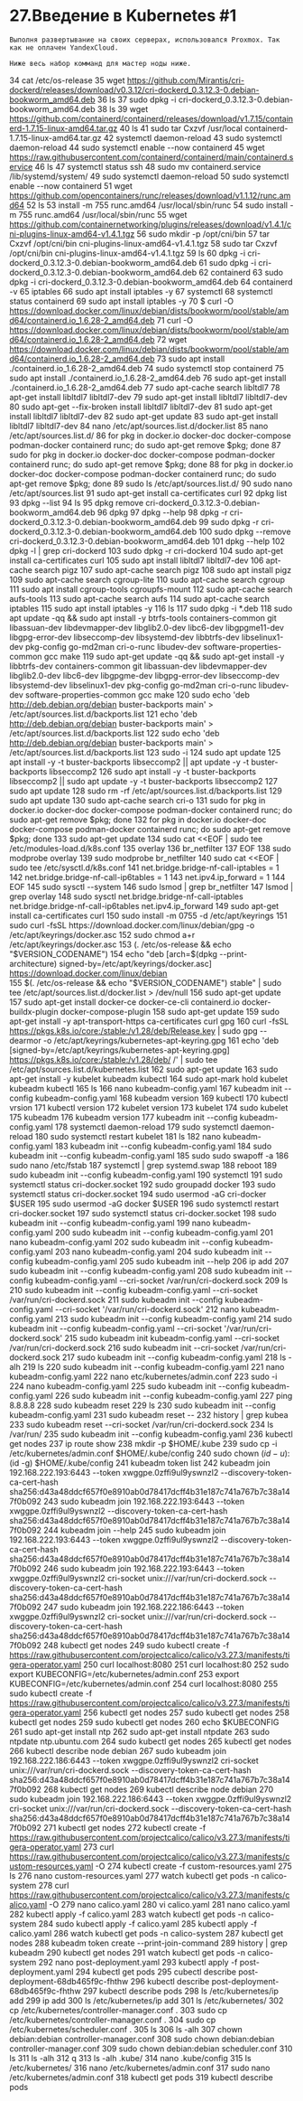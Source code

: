 # 27.Введение в Kubernetes #1

    Выполня развертывание на своих серверах, использовался Proxmox. Так как не оплачен YandexCloud. 

    Ниже весь набор комманд для мастер ноды ниже. 

   34  cat /etc/os-release 
   35  wget https://github.com/Mirantis/cri-dockerd/releases/download/v0.3.12/cri-dockerd_0.3.12.3-0.debian-bookworm_amd64.deb
   36  ls
   37  sudo dpkg -i cri-dockerd_0.3.12.3-0.debian-bookworm_amd64.deb 
   38  ls
   39  wget https://github.com/containerd/containerd/releases/download/v1.7.15/containerd-1.7.15-linux-amd64.tar.gz
   40  ls
   41  sudo tar Cxzvf /usr/local containerd-1.7.15-linux-amd64.tar.gz 
   42  systemctl daemon-reload
   43  sudo systemctl daemon-reload
   44  sudo systemctl enable --now containerd
   45  wget https://raw.githubusercontent.com/containerd/containerd/main/containerd.service
   46  ls
   47  systemctl status ssh
   48  sudo mv containerd.service /lib/systemd/system/
   49  sudo systemctl daemon-reload
   50  sudo systemctl enable --now containerd
   51  wget https://github.com/opencontainers/runc/releases/download/v1.1.12/runc.amd64
   52  ls
   53  install -m 755 runc.amd64 /usr/local/sbin/runc
   54  sudo install -m 755 runc.amd64 /usr/local/sbin/runc
   55  wget https://github.com/containernetworking/plugins/releases/download/v1.4.1/cni-plugins-linux-amd64-v1.4.1.tgz
   56  sudo mkdir -p /opt/cni/bin
   57  tar Cxzvf /opt/cni/bin cni-plugins-linux-amd64-v1.4.1.tgz 
   58  sudo tar Cxzvf /opt/cni/bin cni-plugins-linux-amd64-v1.4.1.tgz 
   59  ls
   60  dpkg -i cri-dockerd_0.3.12.3-0.debian-bookworm_amd64.deb 
   61  sudo dpkg -i cri-dockerd_0.3.12.3-0.debian-bookworm_amd64.deb 
   62  containerd
   63  sudo dpkg -i cri-dockerd_0.3.12.3-0.debian-bookworm_amd64.deb 
   64  containerd -v
   65  iptables
   66  sudo apt install iptables -y
   67  systemctl
   68  systemctl status containerd
   69  sudo apt install iptables -y
   70  $ curl -O https://download.docker.com/linux/debian/dists/bookworm/pool/stable/amd64/containerd.io_1.6.28-2_amd64.deb
   71  curl -O https://download.docker.com/linux/debian/dists/bookworm/pool/stable/amd64/containerd.io_1.6.28-2_amd64.deb
   72  wget https://download.docker.com/linux/debian/dists/bookworm/pool/stable/amd64/containerd.io_1.6.28-2_amd64.deb
   73  sudo apt install ./containerd.io_1.6.28-2_amd64.deb 
   74  sudo systemctl stop containerd
   75  sudo apt install ./containerd.io_1.6.28-2_amd64.deb 
   76  sudo apt-get install ./containerd.io_1.6.28-2_amd64.deb 
   77  sudo apt-cache search libltdl7
   78  apt-get install libltdl7 libltdl7-dev
   79  sudo apt-get install libltdl7 libltdl7-dev
   80  sudo apt-get --fix-broken install libltdl7 libltdl7-dev
   81  sudo apt-get install libltdl7 libltdl7-dev
   82  sudo apt-get update
   83  sudo apt-get install libltdl7 libltdl7-dev
   84  nano /etc/apt/sources.list.d/docker.list
   85  nano /etc/apt/sources.list.d/
   86  for pkg in docker.io docker-doc docker-compose podman-docker containerd runc; do sudo apt-get remove $pkg; done
   87  sudo for pkg in docker.io docker-doc docker-compose podman-docker containerd runc; do sudo apt-get remove $pkg; done
   88  for pkg in docker.io docker-doc docker-compose podman-docker containerd runc; do sudo apt-get remove $pkg; done
   89  sudo ls /etc/apt/sources.list.d/
   90  sudo nano /etc/apt/sources.list
   91  sudo apt-get install ca-certificates curl
   92  dpkg list
   93  dpkg --list
   94  ls
   95  dpkg remove cri-dockerd_0.3.12.3-0.debian-bookworm_amd64.deb
   96  dpkg 
   97  dpkg --help
   98  dpkg -r cri-dockerd_0.3.12.3-0.debian-bookworm_amd64.deb
   99  sudo dpkg -r cri-dockerd_0.3.12.3-0.debian-bookworm_amd64.deb
  100  sudo dpkg --remove cri-dockerd_0.3.12.3-0.debian-bookworm_amd64.deb
  101  dpkg --help
  102  dpkg -l | grep cri-dockerd
  103  sudo dpkg -r cri-dockerd
  104  sudo apt-get install ca-certificates curl
  105  sudo apt install libltdl7 libltdl7-dev
  106  apt-cache search pigz
  107  sudo apt-cache search pigz
  108  sudo apt install pigz
  109  sudo apt-cache search cgroup-lite
  110  sudo apt-cache search cgroup
  111  sudo apt install cgroup-tools cgroupfs-mount
  112  sudo apt-cache search aufs-tools 
  113  sudo apt-cache search aufs
  114  sudo apt-cache search iptables
  115  sudo apt install iptables -y
  116  ls
  117  sudo dpkg -i *.deb
  118  sudo apt update -qq && sudo apt install -y    btrfs-tools   containers-common   git   libassuan-dev              libdevmapper-dev   libglib2.0-dev   libc6-dev   libgpgme11-dev   libgpg-error-dev   libseccomp-dev   libsystemd-dev   libbtrfs-dev   libselinux1-dev   pkg-config   go-md2man   cri-o-runc   libudev-dev   software-properties-common   gcc   make
  119  sudo apt-get update -qq && sudo apt-get install -y   libbtrfs-dev   containers-common   git   libassuan-dev   libdevmapper-dev   libglib2.0-dev   libc6-dev   libgpgme-dev   libgpg-error-dev   libseccomp-dev   libsystemd-dev   libselinux1-dev   pkg-config   go-md2man   cri-o-runc   libudev-dev   software-properties-common   gcc   make
  120  sudo echo 'deb http://deb.debian.org/debian buster-backports main' > /etc/apt/sources.list.d/backports.list
  121  echo 'deb http://deb.debian.org/debian buster-backports main' > /etc/apt/sources.list.d/backports.list
  122  sudo echo 'deb http://deb.debian.org/debian buster-backports main' > /etc/apt/sources.list.d/backports.list
  123  sudo -i
  124  sudo apt update
  125  apt install -y -t buster-backports libseccomp2 || apt update -y -t buster-backports libseccomp2
  126  sudo apt install -y -t buster-backports libseccomp2 || sudo apt update -y -t buster-backports libseccomp2
  127  sudo apt update
  128  sudo rm -rf /etc/apt/sources.list.d/backports.list
  129  sudo  apt update
  130  sudo apt-cache search cri-o
  131  sudo for pkg in docker.io docker-doc docker-compose podman-docker containerd runc; do sudo apt-get remove $pkg; done
  132  for pkg in docker.io docker-doc docker-compose podman-docker containerd runc; do sudo apt-get remove $pkg; done
  133  sudo apt-get update
  134  sudo cat <<EOF | sudo tee /etc/modules-load.d/k8s.conf
  135  overlay
  136  br_netfilter
  137  EOF
  138  sudo modprobe overlay
  139  sudo modprobe br_netfilter
  140  sudo cat <<EOF | sudo tee /etc/sysctl.d/k8s.conf
  141  net.bridge.bridge-nf-call-iptables  = 1
  142  net.bridge.bridge-nf-call-ip6tables = 1
  143  net.ipv4.ip_forward                 = 1
  144  EOF
  145  sudo sysctl --system
  146  sudo lsmod | grep br_netfilter
  147  lsmod | grep overlay
  148  sudo sysctl net.bridge.bridge-nf-call-iptables net.bridge.bridge-nf-call-ip6tables net.ipv4.ip_forward
  149  sudo apt-get install ca-certificates curl
  150  sudo install -m 0755 -d /etc/apt/keyrings
  151  sudo curl -fsSL https://download.docker.com/linux/debian/gpg -o /etc/apt/keyrings/docker.asc
  152  sudo chmod a+r /etc/apt/keyrings/docker.asc
  153  (. /etc/os-release && echo "$VERSION_CODENAME")
  154  echo   "deb [arch=$(dpkg --print-architecture) signed-by=/etc/apt/keyrings/docker.asc] https://download.docker.com/linux/debian \
  155    $(. /etc/os-release && echo "$VERSION_CODENAME") stable" |   sudo tee /etc/apt/sources.list.d/docker.list > /dev/null
  156  sudo apt-get update
  157  sudo apt-get install docker-ce docker-ce-cli containerd.io docker-buildx-plugin docker-compose-plugin
  158  sudo apt-get update
  159  sudo apt-get install -y apt-transport-https ca-certificates curl gpg
  160  curl -fsSL https://pkgs.k8s.io/core:/stable:/v1.28/deb/Release.key | sudo gpg --dearmor -o /etc/apt/keyrings/kubernetes-apt-keyring.gpg
  161  echo 'deb [signed-by=/etc/apt/keyrings/kubernetes-apt-keyring.gpg] https://pkgs.k8s.io/core:/stable:/v1.28/deb/ /' | sudo tee /etc/apt/sources.list.d/kubernetes.list
  162  sudo apt-get update
  163  sudo apt-get install -y kubelet kubeadm kubectl
  164  sudo apt-mark hold kubelet kubeadm kubectl
  165  ls
  166  nano kubeadm-config.yaml
  167  kubeadm init --config kubeadm-config.yaml
  168  kubeadm version
  169  kubectl 
  170  kubectl vrsion
  171  kubectl version
  172  kubelet version
  173  kubelet
  174  sudo kubelet
  175  kubeadm
  176  kubeadm version
  177  kubeadm init --config kubeadm-config.yaml
  178  systemctl daemon-reload
  179  sudo systemctl daemon-reload
  180  sudo systemctl restart kubelet
  181  ls
  182  nano kubeadm-config.yaml 
  183  kubeadm init --config kubeadm-config.yaml
  184  sudo kubeadm init --config kubeadm-config.yaml
  185  sudo sudo swapoff -a
  186  sudo nano /etc/fstab
  187  systemctl | grep systemd.swap
  188  reboot
  189  sudo kubeadm init --config kubeadm-config.yaml
  190  systemctl
  191  sudo systemctl status cri-docker.socket
  192  sudo groupadd docker
  193  sudo systemctl status cri-docker.socket
  194  sudo usermod -aG cri-docker $USER
  195  sudo usermod -aG docker $USER
  196  sudo systemctl restart cri-docker.socket
  197  sudo systemctl status cri-docker.socket
  198  sudo kubeadm init --config kubeadm-config.yaml
  199  nano kubeadm-config.yaml 
  200  sudo kubeadm init --config kubeadm-config.yaml
  201  nano kubeadm-config.yaml 
  202  sudo kubeadm init --config kubeadm-config.yaml
  203  nano kubeadm-config.yaml 
  204  sudo kubeadm init --config kubeadm-config.yaml
  205  sudo kubeadm init --help
  206  ip add
  207  sudo kubeadm init --config kubeadm-config.yaml 
  208  sudo kubeadm init --config kubeadm-config.yaml --cri-socket /var/run/cri-dockerd.sock
  209  ls
  210  sudo kubeadm init --config kubeadm-config.yaml --cri-socket /var/run/cri-dockerd.sock 
  211  sudo kubeadm init --config kubeadm-config.yaml --cri-socket '/var/run/cri-dockerd.sock' 
  212  nano kubeadm-config.yaml 
  213  sudo kubeadm init --config kubeadm-config.yaml 
  214  sudo kubeadm init --config kubeadm-config.yaml --cri-socket '/var/run/cri-dockerd.sock' 
  215  sudo kubeadm init kubeadm-config.yaml --cri-socket /var/run/cri-dockerd.sock 
  216  sudo kubeadm init --cri-socket /var/run/cri-dockerd.sock 
  217  sudo kubeadm init --config kubeadm-config.yaml
  218  ls -alh
  219  ls
  220  sudo kubeadm init --config kubeadm-config.yaml
  221  nano kubeadm-config.yaml 
  222  nano etc/kubernetes/admin.conf
  223  sudo -i
  224  nano kubeadm-config.yaml 
  225  sudo kubeadm init --config kubeadm-config.yaml 
  226  sudo kubeadm init --config kubeadm-config.yaml
  227  ping 8.8.8.8
  228  sudo kubeadm reset
  229  ls
  230  sudo kubeadm init --config kubeadm-config.yaml
  231  sudo kubeadm reset --
  232  history | grep kubea
  233  sudo kubeadm reset --cri-socket /var/run/cri-dockerd.sock
  234  ls /var/run/
  235  sudo kubeadm init --config kubeadm-config.yaml
  236  kubectl get nodes
  237  ip route show
  238  mkdir -p $HOME/.kube
  239  sudo cp -i /etc/kubernetes/admin.conf $HOME/.kube/config
  240  sudo chown $(id -u):$(id -g) $HOME/.kube/config
  241  kubeadm token list
  242  kubeadm join 192.168.222.193:6443 --token xwggpe.0zffi9ul9yswnzl2         --discovery-token-ca-cert-hash sha256:d43a48ddcf657f0e8910ab0d78417dcff4b31e187c741a767b7c38a147f0b092
  243  sudo kubeadm join 192.168.222.193:6443 --token xwggpe.0zffi9ul9yswnzl2         --discovery-token-ca-cert-hash sha256:d43a48ddcf657f0e8910ab0d78417dcff4b31e187c741a767b7c38a147f0b092
  244  kubeadm join --help
  245  sudo kubeadm join 192.168.222.193:6443 --token xwggpe.0zffi9ul9yswnzl2         --discovery-token-ca-cert-hash sha256:d43a48ddcf657f0e8910ab0d78417dcff4b31e187c741a767b7c38a147f0b092
  246  sudo kubeadm join 192.168.222.193:6443 --token xwggpe.0zffi9ul9yswnzl2  cri-socket unix:///var/run/cri-dockerd.sock         --discovery-token-ca-cert-hash sha256:d43a48ddcf657f0e8910ab0d78417dcff4b31e187c741a767b7c38a147f0b092
  247  sudo kubeadm join 192.168.222.186:6443 --token xwggpe.0zffi9ul9yswnzl2  cri-socket unix:///var/run/cri-dockerd.sock --discovery-token-ca-cert-hash sha256:d43a48ddcf657f0e8910ab0d78417dcff4b31e187c741a767b7c38a147f0b092
  248  kubectl get nodes
  249  sudo kubectl create -f https://raw.githubusercontent.com/projectcalico/calico/v3.27.3/manifests/tigera-operator.yaml
  250  curl localhost:8080
  251  curl localhost:80
  252  sudo export KUBECONFIG=/etc/kubernetes/admin.conf
  253  export KUBECONFIG=/etc/kubernetes/admin.conf
  254  curl localhost:8080
  255  sudo kubectl create -f https://raw.githubusercontent.com/projectcalico/calico/v3.27.3/manifests/tigera-operator.yaml
  256  kubectl get nodes
  257  sudo kubectl get nodes
  258  kubectl get nodes
  259  sudo kubectl get nodes
  260  echo $KUBECONFIG
  261  sudo apt-get install ntp
  262  sudo apt-get install ntpdate
  263  sudo ntpdate ntp.ubuntu.com
  264  sudo kubectl get nodes
  265  kubectl get nodes
  266  kubectl describe node debian
  267  sudo kubeadm join 192.168.222.186:6443 --token xwggpe.0zffi9ul9yswnzl2  cri-socket unix:///var/run/cri-dockerd.sock --discovery-token-ca-cert-hash sha256:d43a48ddcf657f0e8910ab0d78417dcff4b31e187c741a767b7c38a147f0b092
  268  kubectl get nodes
  269  kubectl describe node debian
  270  sudo kubeadm join 192.168.222.186:6443 --token xwggpe.0zffi9ul9yswnzl2  cri-socket unix:///var/run/cri-dockerd.sock --discovery-token-ca-cert-hash sha256:d43a48ddcf657f0e8910ab0d78417dcff4b31e187c741a767b7c38a147f0b092
  271  kubectl get nodes
  272  kubectl create -f https://raw.githubusercontent.com/projectcalico/calico/v3.27.3/manifests/tigera-operator.yaml
  273  curl https://raw.githubusercontent.com/projectcalico/calico/v3.27.3/manifests/custom-resources.yaml -O
  274  kubectl create -f custom-resources.yaml
  275  ls
  276  nano custom-resources.yaml 
  277  watch kubectl get pods -n calico-system
  278  curl https://raw.githubusercontent.com/projectcalico/calico/v3.27.3/manifests/calico.yaml -O
  279  nano calico.yaml 
  280  vi calico.yaml 
  281  nano calico.yaml 
  282  kubectl apply -f calico.yaml
  283  watch kubectl get pods -n calico-system
  284  sudo kubectl apply -f calico.yaml
  285  kubectl apply -f calico.yaml
  286  watch kubectl get pods -n calico-system
  287  kubectl get nodes
  288  kubeadm token create --print-join-command
  289  history | grep kubeadm
  290  kubectl get nodes
  291  watch kubectl get pods -n calico-system
  292  nano post-deployment.yaml
  293  kubectl apply -f post-deployment.yaml 
  294  kubectl get pods
  295  cubectl describe post-deployment-68db465f9c-fhthw
  296  kubectl describe post-deployment-68db465f9c-fhthw
  297  kubectl describe pods
  298  ls /etc/kubernetes/ip add
  299  ip add
  300  ls /etc/kubernetes/ip add
  301  ls /etc/kubernetes/
  302  cp /etc/kubernetes/controller-manager.conf .
  303  sudo cp /etc/kubernetes/controller-manager.conf .
  304  sudo cp /etc/kubernetes/scheduler.conf .
  305  ls
  306  ls -alh
  307  chown debian:debian controller-manager.conf 
  308  sudo chown debian:debian controller-manager.conf 
  309  sudo chown debian:debian scheduler.conf 
  310  ls
  311  ls -alh
  312  q
  313  ls -alh .kube/
  314  nano .kube/config 
  315  ls /etc/kubernetes/
  316  nano /etc/kubernetes/admin.conf 
  317  sudo nano /etc/kubernetes/admin.conf 
  318  kubectl get pods
  319  kubectl describe pods

